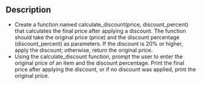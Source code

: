 ## Description
- Create a function named calculate_discount(price, discount_percent) that calculates the final price after applying a discount. The function should take the original price (price) and the discount percentage (discount_percent) as parameters. If the discount is 20% or higher, apply the discount; otherwise, return the original price.
- Using the calculate_discount function, prompt the user to enter the original price of an item and the discount percentage. Print the final price after applying the discount, or if no discount was applied, print the original price.